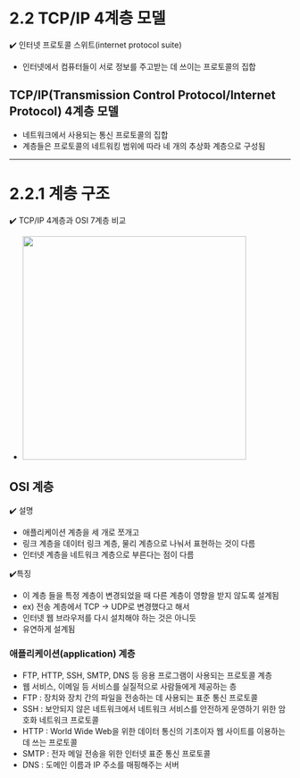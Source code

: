 # 2.2 TCP/IP 4계층 모델

✔️ 인터넷 프로토콜 스위트(internet protocol suite) <br>
- 인터넷에서 컴퓨터들이 서로 정보를 주고받는 데 쓰이는 프로토콜의 집합

## TCP/IP(Transmission Control Protocol/Internet Protocol) 4계층 모델 <br>
- 네트워크에서 사용되는 통신 프로토콜의 집합
- 계층들은 프로토콜의 네트워킹 범위에 따라 네 개의 추상화 계층으로 구성됨

---
# 2.2.1 계층 구조

✔️ TCP/IP 4계층과 OSI 7계층 비교 <br>
- <img src="https://github.com/user-attachments/assets/c388f755-065c-43d0-b5e7-60381f42153b" width="400"/>

## OSI 계층
✔️ 설명 <br>
- 애플리케이션 계층을 세 개로 쪼개고
- 링크 계층을 데이터 링크 계층, 물리 계층으로 나눠서 표현하는 것이 다름
- 인터넷 계층을 네트워크 계층으로 부른다는 점이 다름

✔️특징
- 이 계층 들을 특정 계층이 변경되었을 때 다른 계층이 영향을 받지 않도록 설계됨
- ex) 전송 계층에서 TCP -> UDP로 변경했다고 해서
- 인터넷 웹 브라우저를 다시 설치해야 하는 것은 아니듯
- 유연하게 설계됨


### 애플리케이션(application) 계층
- FTP, HTTP, SSH, SMTP, DNS 등 응용 프로그램이 사용되는 프로토콜 계층
- 웹 서비스, 이메일 등 서비스를 실질적으로 사람들에게 제공하는 층
- FTP : 장치와 장치 간의 파일을 전송하는 데 사용되는 표준 통신 프로토콜
- SSH : 보안되지 않은 네트워크에서 네트워크 서비스를 안전하게 운영하기 위한 암호화 네트워크 프로토콜
- HTTP : World Wide Web을 위한 데이터 통신의 기초이자 웹 사이트를 이용하는 데 쓰는 프로토콜
- SMTP : 전자 메일 전송을 위한 인터넷 표준 통신 프로토콜
- DNS : 도메인 이름과 IP 주소를 매핑해주는 서버